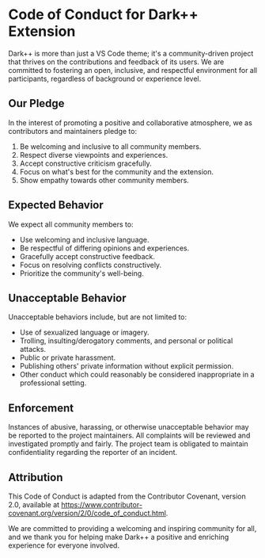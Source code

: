 # Code of Conduct for Dark++ Extension

Dark++ is more than just a VS Code theme; it's a community-driven project that thrives on the contributions and feedback of its users. We are committed to fostering an open, inclusive, and respectful environment for all participants, regardless of background or experience level.

## Our Pledge

In the interest of promoting a positive and collaborative atmosphere, we as contributors and maintainers pledge to:

1. Be welcoming and inclusive to all community members.
2. Respect diverse viewpoints and experiences.
3. Accept constructive criticism gracefully.
4. Focus on what's best for the community and the extension.
5. Show empathy towards other community members.

## Expected Behavior

We expect all community members to:

- Use welcoming and inclusive language.
- Be respectful of differing opinions and experiences.
- Gracefully accept constructive feedback.
- Focus on resolving conflicts constructively.
- Prioritize the community's well-being.

## Unacceptable Behavior

Unacceptable behaviors include, but are not limited to:

- Use of sexualized language or imagery.
- Trolling, insulting/derogatory comments, and personal or political attacks.
- Public or private harassment.
- Publishing others' private information without explicit permission.
- Other conduct which could reasonably be considered inappropriate in a professional setting.

## Enforcement

Instances of abusive, harassing, or otherwise unacceptable behavior may be reported to the project maintainers. All complaints will be reviewed and investigated promptly and fairly. The project team is obligated to maintain confidentiality regarding the reporter of an incident.

## Attribution

This Code of Conduct is adapted from the Contributor Covenant, version 2.0, available at https://www.contributor-covenant.org/version/2/0/code_of_conduct.html.

We are committed to providing a welcoming and inspiring community for all, and we thank you for helping make Dark++ a positive and enriching experience for everyone involved.